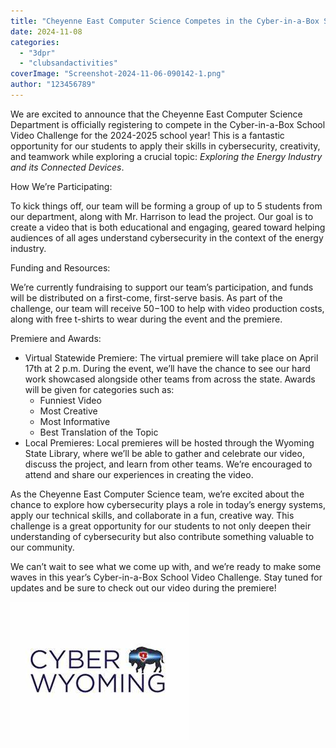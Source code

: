 ```yaml
---
title: "Cheyenne East Computer Science Competes in the Cyber-in-a-Box School Video Challenge!"
date: 2024-11-08
categories: 
  - "3dpr"
  - "clubsandactivities"
coverImage: "Screenshot-2024-11-06-090142-1.png"
author: "123456789"
---
```


We are excited to announce that the Cheyenne East Computer Science Department is officially registering to compete in the Cyber-in-a-Box School Video Challenge for the 2024-2025 school year! This is a fantastic opportunity for our students to apply their skills in cybersecurity, creativity, and teamwork while exploring a crucial topic: _Exploring the Energy Industry and its Connected Devices_.

How We’re Participating:

To kick things off, our team will be forming a group of up to 5 students from our department, along with Mr. Harrison to lead the project. Our goal is to create a video that is both educational and engaging, geared toward helping audiences of all ages understand cybersecurity in the context of the energy industry.

Funding and Resources:

We’re currently fundraising to support our team’s participation, and funds will be distributed on a first-come, first-serve basis. As part of the challenge, our team will receive $50-$100 to help with video production costs, along with free t-shirts to wear during the event and the premiere.

Premiere and Awards:

- Virtual Statewide Premiere: The virtual premiere will take place on April 17th at 2 p.m. During the event, we’ll have the chance to see our hard work showcased alongside other teams from across the state. Awards will be given for categories such as:
    - Funniest Video
    - Most Creative
    - Most Informative
    - Best Translation of the Topic
- Local Premieres: Local premieres will be hosted through the Wyoming State Library, where we’ll be able to gather and celebrate our video, discuss the project, and learn from other teams. We’re encouraged to attend and share our experiences in creating the video.

As the Cheyenne East Computer Science team, we’re excited about the chance to explore how cybersecurity plays a role in today’s energy systems, apply our technical skills, and collaborate in a fun, creative way. This challenge is a great opportunity for our students to not only deepen their understanding of cybersecurity but also contribute something valuable to our community.

We can’t wait to see what we come up with, and we’re ready to make some waves in this year’s Cyber-in-a-Box School Video Challenge. Stay tuned for updates and be sure to check out our video during the premiere!

![](images/Screenshot-2024-11-06-090142.png)
